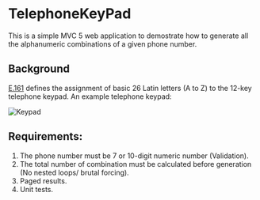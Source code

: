 # TelephoneKeyPad
This is a simple MVC 5 web application to demostrate how to generate all the alphanumeric combinations of a given phone number.

## Background

[E.161](https://en.wikipedia.org/wiki/E.161) defines the assignment of basic 26 Latin letters (A to Z) to the 12-key telephone keypad. An example telephone keypad:

![Keypad](https://upload.wikimedia.org/wikipedia/commons/thumb/4/43/Telephone-keypad.svg/220px-Telephone-keypad.svg.png)

## Requirements:

1. The phone number must be 7 or 10-digit numeric number (Validation).
2. The total number of combination must be calculated before generation (No nested loops/ brutal forcing). 
3. Paged results. 
4. Unit tests.

